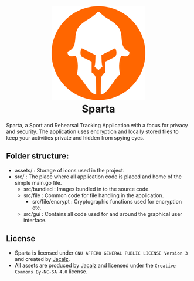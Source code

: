 <h1 align="center">
  <a href="https://github.com/jacalz/sparta">
    <img alt="sparta" src="https://raw.githubusercontent.com/Jacalz/sparta/master/assets/github-readme-logo.png?token=AGCJOIPI7LWPKZ4J7S6QONC57Z6OW" width="256">
  </a>
  <br> Sparta <br>
</h1>

Sparta, a Sport and Rehearsal Tracking Application with a focus for privacy and security.
The application uses encryption and locally stored files to keep your activities private and hidden from spying eyes.

## Folder structure:
- assets/ : Storage of icons used in the project.
- src/ : The place where all application code is placed and home of the simple main.go file.
  - src/bundled : Images bundled in to the source code.
  - src/file : Common code for file handling in the application.
    - src/file/encrypt : Cryptographic functions used for encryption etc.
  - src/gui : Contains all code used for and around the graphical user interface.
  
## License
- Sparta is licensed under `GNU AFFERO GENERAL PUBLIC LICENSE Version 3` and created by [Jacalz](https://github.com/jacalz).
- All assets are produced by [Jacalz](https://github.com/jacalz) and licensed under the `Creative Commons By-NC-SA 4.0` license.
